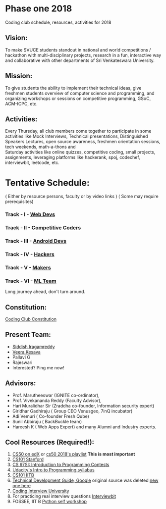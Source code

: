 # Phase one 2018
Coding club schedule, resources, activities for 2018

## Vision:
To make SVUCE students standout in national and world competitions / hackathon with multi-disciplinary projects, research in a fun, interactive way and collaborative with other departments of Sri Venkateswara University.

## Mission:
To give students the ability to implement their technical ideas, give freshmen students overview of computer science and programming, and organizing workshops or sessions on competitive programming, GSoC, ACM-ICPC, etc.

## Activities:
Every Thursday, all club members come together to participate in some activities like Mock Interviews, Technical presentations, Distinguished Speakers Lectures, open source awareness, freshmen orientation sessions, tech weekends, math-a-thons and <br>
Saturday activities like online quizzes, competitive coding, small projects, assignments, leveraging platforms like hackerank, spoj, codechef, interviewbit, leetcode, etc.

# Tentative Schedule:
( Either by resource persons, faculty or by video links )
( Some may require prerequisites)
### Track - I - [Web Devs](Web%20Development.md)
### Track - II - [Competitive Coders](Competitive_Programming.md)
### Track - III - [Android Devs](Android_Development.md)
### Track - IV - [Hackers](Information_security.md)
### Track - V - [Makers](IoT.md)
### Track - VI - [ML Team](Machine_Learning.md)
Long journey ahead, don't turn around.

## Constitution:
[Coding Club Constitution](http://bit.ly/CConstitution)

## Present Team: 
- [Siddish Iragamreddy](https://www.linkedin.com/in/siddish-reddy-iragam-reddy/)
- [Veera Kesava](https://www.linkedin.com/in/veerakesava-reddy-279003154/)
- Pallavi G
- Rajeswari
- Interested? Ping me now!

## Advisors:
- Prof. Marutheeswar (IGNITE co-ordinator), 
- Prof. Vivekananda Reddy (Faculty Advisor),
- Hari Muralidhar Sir (Zraddha co-founder, Information security expert)
- Giridhar Gadhiraju ( Group CEO Venusgeo, 7inQ incubator)
- Adi Vemuri ( Co-founder Fresh Qube)
- Sunil Abbiraju ( BackBuckle team)
- Hareesh K ( Web Apps Expert)
and many Alumni and Industry experts.

## Cool Resources (Required!):
1. [CS50 on edX](https://www.edx.org/course/cs50s-introduction-computer-science-harvardx-cs50x) or [cs50 2018's playlist](https://www.youtube.com/playlist?list=PLhQjrBD2T382eX9-tF75Wa4lmlC7sxNDH) **This is most important**
2. [CS101 Stanford](https://web.stanford.edu/class/cs101/index.html#schedule)
3. [CS 97SI: Introduction to Programming Contests](http://web.stanford.edu/class/cs97si/)
4. [Udacity's Intro to Programming syllabus](https://s3.amazonaws.com/video.udacity-data.com/topher/2018/June/5b196ac0_ipnd-syllabus-6.0/ipnd-syllabus-6.0.pdf)
5. [CS101 IITB](https://www.cse.iitb.ac.in/~cs101/2017.1/)
6. [Technical Development Guide, Google](https://github.com/ECB-Bikaner/google-guide-to-technical-development) original source was deleted [new one here](https://techdevguide.withgoogle.com/)
7. [Coding Interview University](https://github.com/jwasham/coding-interview-university)
8. For practicing real interview questions [Interviewbit](http://bit.ly/2NFivLT)
9. FOSSEE, IIT B [Python self workshop](https://python-workshops.fossee.in/self_workshop)
